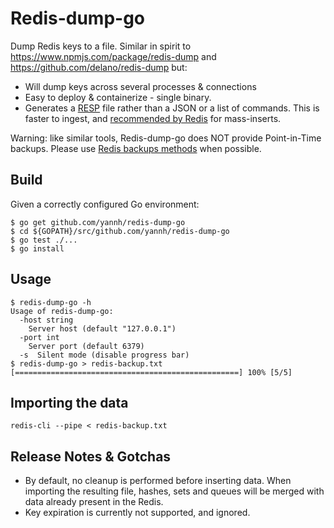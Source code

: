 # Redis-dump-go

Dump Redis keys to a file. Similar in spirit to https://www.npmjs.com/package/redis-dump and https://github.com/delano/redis-dump but:

 * Will dump keys across several processes & connections
 * Easy to deploy & containerize - single binary.
 * Generates a [RESP](https://redis.io/topics/protocol) file rather than a JSON or a list of commands. This is faster to ingest, and [recommended by Redis](https://redis.io/topics/mass-insert) for mass-inserts.

Warning: like similar tools, Redis-dump-go does NOT provide Point-in-Time backups. Please use [Redis backups methods](https://redis.io/topics/persistence) when possible.

## Build

Given a correctly configured Go environment:

```
$ go get github.com/yannh/redis-dump-go
$ cd ${GOPATH}/src/github.com/yannh/redis-dump-go
$ go test ./...
$ go install
```

## Usage

```
$ redis-dump-go -h
Usage of redis-dump-go:
  -host string
    Server host (default "127.0.0.1")
  -port int
    Server port (default 6379)
  -s  Silent mode (disable progress bar)
$ redis-dump-go > redis-backup.txt
[==================================================] 100% [5/5]
```

## Importing the data

```
redis-cli --pipe < redis-backup.txt
```

## Release Notes & Gotchas

 * By default, no cleanup is performed before inserting data. When importing the resulting file, hashes, sets and queues will be merged with data already present in the Redis.
 * Key expiration is currently not supported, and ignored.
